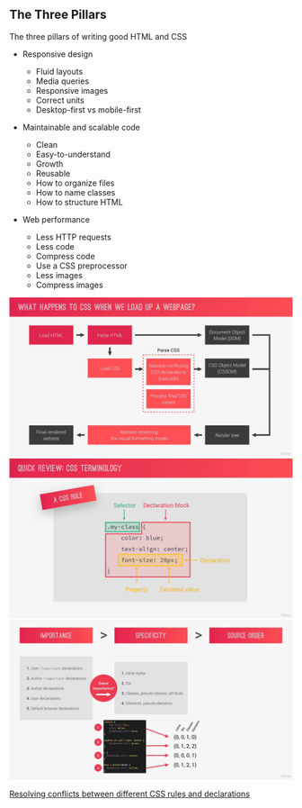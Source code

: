 ## The Three Pillars

The three pillars of writing good HTML and CSS

- Responsive design

  - Fluid layouts
  - Media queries
  - Responsive images
  - Correct units
  - Desktop-first vs mobile-first

- Maintainable and scalable code

  - Clean
  - Easy-to-understand
  - Growth
  - Reusable
  - How to organize files
  - How to name classes
  - How to structure HTML

- Web performance

  - Less HTTP requests
  - Less code
  - Compress code
  - Use a CSS preprocessor
  - Less images
  - Compress images

<img src="shots/01.jpg?raw=true" width="700" >
<img src="shots/02.jpg?raw=true" width="700" >
<img src="shots/03.jpg?raw=true" width="700" >

[Resolving conflicts between different CSS rules and declarations](../../html-css-course/02-css-fundamentals#conflicting-selectors)

